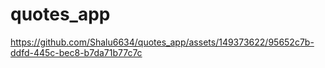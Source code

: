# quotes_app



https://github.com/Shalu6634/quotes_app/assets/149373622/95652c7b-ddfd-445c-bec8-b7da71b77c7c

